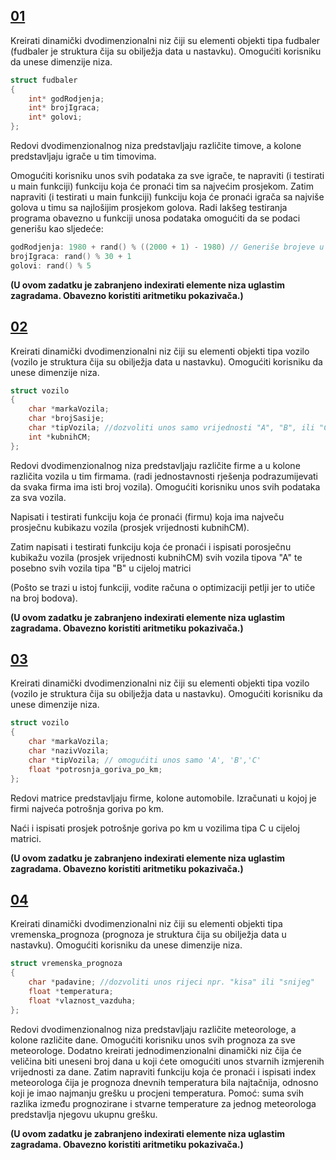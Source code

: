 ## [**01**](01.cpp)

Kreirati dinamički dvodimenzionalni niz čiji su elementi objekti tipa fudbaler (fudbaler je struktura čija su obilježja data u nastavku). Omogućiti korisniku da unese dimenzije niza.

```c++
struct fudbaler
{
    int* godRodjenja;
    int* brojIgraca;
    int* golovi;
};
```

Redovi dvodimenzionalnog niza predstavljaju različite timove, a kolone predstavljaju igrače u tim timovima.

Omogućiti korisniku unos svih podataka za sve igrače, te napraviti (i testirati u main funkciji) funkciju koja će pronaći tim sa najvećim prosjekom. Zatim napraviti (i testirati u main funkciji) funkciju koja će pronaći igrača sa najviše golova u timu sa najlošijim prosjekom golova. Radi lakšeg testiranja programa obavezno u funkciji unosa podataka omogućiti da se podaci generišu kao sljedeće:

```c++
godRodjenja: 1980 + rand() % ((2000 + 1) - 1980) // Generiše brojeve u rangu 1980 - 2000
brojIgraca: rand() % 30 + 1
golovi: rand() % 5
```

**(U ovom zadatku je zabranjeno indexirati elemente niza uglastim zagradama. Obavezno koristiti aritmetiku pokazivača.)**

## [**02**](02.cpp)

Kreirati dinamički dvodimenzionalni niz čiji su elementi objekti tipa vozilo (vozilo je struktura čija su obilježja data u nastavku).
Omogućiti korisniku da unese dimenzije niza.
```c++
struct vozilo
{
    char *markaVozila;
    char *brojSasije;
    char *tipVozila; //dozvoliti unos samo vrijednosti "A", "B", ili "C"
    int *kubnihCM;
};
```

Redovi dvodimenzionalnog niza predstavljaju različite firme a u kolone različita vozila u tim firmama.
(radi jednostavnosti rješenja podrazumijevati da svaka firma ima isti broj vozila). 
Omogućiti korisniku unos svih podataka za sva vozila. 

Napisati i testirati funkciju koja će pronaći (firmu) koja ima največu prosječnu kubikazu vozila
(prosjek vrijednosti kubnihCM). 


Zatim napisati i testirati funkciju koja će pronaći i ispisati porosječnu kubikažu vozila (prosjek vrijednosti kubnihCM) svih vozila tipova "A" te posebno 
svih vozila tipa "B" u cijeloj matrici 

(Pošto se trazi u istoj funkciji, vodite računa o optimizaciji petlji jer to utiče na broj bodova). 

**(U ovom zadatku je zabranjeno indexirati elemente niza uglastim zagradama. Obavezno koristiti aritmetiku pokazivača.)**

## [**03**](03.cpp)
Kreirati dinamički dvodimenzionalni niz čiji su elementi objekti tipa vozilo (vozilo je struktura čija su obilježja data u nastavku). 
Omogućiti korisniku da unese dimenzije niza.
```c++
struct vozilo
{
    char *markaVozila;
    char *nazivVozila;
    char *tipVozila; // omogućiti unos samo 'A', 'B','C'
    float *potrosnja_goriva_po_km;
};
```
Redovi matrice predstavljaju firme, kolone automobile.
Izračunati u kojoj je firmi najveća potrošnja goriva po km. 

Naći i ispisati prosjek potrošnje goriva po km u vozilima tipa C u cijeloj matrici.

**(U ovom zadatku je zabranjeno indexirati elemente niza uglastim zagradama. Obavezno koristiti aritmetiku pokazivača.)**

## [**04**](04.cpp)

Kreirati dinamički dvodimenzionalni niz čiji su elementi objekti tipa vremenska_prognoza (prognoza je struktura čija su obilježja data u nastavku).
Omogućiti korisniku da unese dimenzije niza.
```c++
struct vremenska_prognoza
{
    char *padavine; //dozvoliti unos rijeci npr. "kisa" ili "snijeg"
    float *temperatura;
    float *vlaznost_vazduha;
};
```
Redovi dvodimenzionalnog niza predstavljaju različite meteorologe, a kolone različite dane. Omogućiti korisniku unos svih prognoza za sve meteorologe. 
Dodatno kreirati jednodimenzionalni dinamički niz čija će veličina biti uneseni broj dana u koji ćete omogućiti unos stvarnih izmjerenih vrijednosti za dane.
Zatim napraviti funkciju koja će pronaći i ispisati index meteorologa čija je prognoza dnevnih temperatura bila najtačnija, odnosno koji je imao najmanju grešku u
procjeni temperatura.
Pomoć: suma svih razlika između prognozirane i stvarne temperature za jednog meteorologa predstavlja njegovu ukupnu grešku.

**(U ovom zadatku je zabranjeno indexirati elemente niza uglastim zagradama. Obavezno koristiti aritmetiku pokazivača.)**